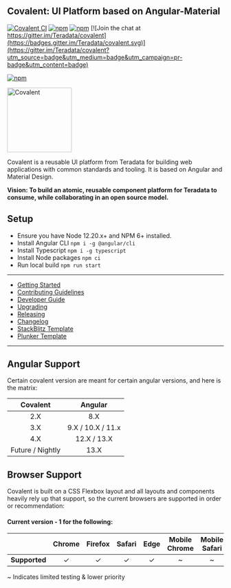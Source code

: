 ## Covalent: UI Platform based on Angular-Material

[![Covalent CI](https://github.com/teradata/covalent/actions/workflows/ci.yml/badge.svg)](https://github.com/teradata/covalent/actions/workflows/ci.yml)
[![npm](https://img.shields.io/npm/v/%40covalent/core.svg)](https://www.npmjs.com/package/@covalent/core)
[![npm](https://img.shields.io/npm/v/%40covalent/core/next.svg)](https://www.npmjs.com/package/@covalent/core/v/next)
[![Join the chat at https://gitter.im/Teradata/covalent](https://badges.gitter.im/Teradata/covalent.svg)](https://gitter.im/Teradata/covalent?utm_source=badge&utm_medium=badge&utm_campaign=pr-badge&utm_content=badge)

[![npm](https://img.shields.io/npm/l/@covalent/core.svg)](LICENSE)

<img alt="Covalent" src="https://gitcdn.link/repo/Teradata/covalent/develop/src/assets/icons/covalent.svg" width="150">

Covalent is a reusable UI platform from Teradata for building web applications with common standards and tooling. It is based on Angular and Material Design.

**Vision: To build an atomic, reusable component platform for Teradata to consume, while collaborating in an open source model.**

## Setup

* Ensure you have Node 12.20.x+ and NPM 6+ installed.
* Install Angular CLI `npm i -g @angular/cli`
* Install Typescript `npm i -g typescript`
* Install Node packages `npm ci`
* Run local build `npm run start`
---

* [Getting Started](docs/GETTING_STARTED.md)
* [Contributing Guidelines](docs/CONTRIBUTING.md)
* [Developer Guide](docs/DEVELOPER_GUIDE.md)
* [Upgrading](docs/UPGRADE.md)
* [Releasing](docs/RELEASE.md)
* [Changelog](docs/CHANGELOG.md)
* [StackBlitz Template](https://stackblitz.com/edit/covalent)
* [Plunker Template](http://plnkr.co/edit/XhSrUWBw2RhCkXPoE4fn)

---

## Angular Support

Certain covalent version are meant for certain angular versions, and here is the matrix:

| Covalent | Angular |
|:---:|:---:|
| 2.X | 8.X |
| 3.X | 9.X / 10.X / 11.x |
| 4.X | 12.X / 13.X |
| Future / Nightly | 13.X |

## Browser Support

Covalent is built on a CSS Flexbox layout and all layouts and components heavily rely up that support, so the current browsers are supported in order or recommendation:

#### Current version - 1 for the following:

|   | Chrome | Firefox | Safari | Edge | Mobile Chrome | Mobile Safari
|---|:---:|:---:|:---:|:---:|:---:|:---:|
| __Supported__ | ✓ | ✓ | ✓ | ✓ | ~ | ~ |


~ Indicates limited testing & lower priority
